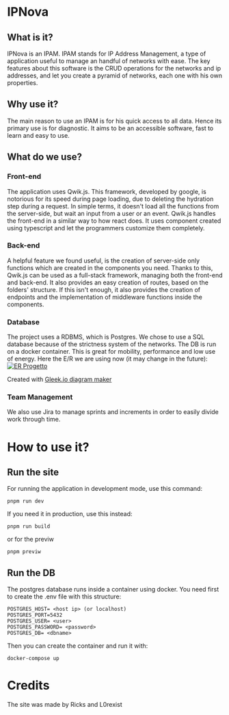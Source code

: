 # IPNova

## What is it?

IPNova is an IPAM.
IPAM stands for IP Address Management, a type of application useful to manage an handful of networks with ease.
The key features about this software is the CRUD operations for the networks and ip addresses, and let you create
a pyramid of networks, each one with his own properties.

## Why use it?

The main reason to use an IPAM is for his quick access to all data. Hence its primary use is for diagnostic.
It aims to be an accessible software, fast to learn and easy to use.

## What do we use?

### Front-end
The application uses Qwik.js. This framework, developed by google, is notorious for its speed during page loading,
due to deleting the hydration step during a request. In simple terms, it doesn't load all the functions from the server-side,
but wait an input from a user or an event.
Qwik.js handles the front-end in a similar way to how react does. It uses component created using typescript and
let the programmers customize them completely.

### Back-end
A helpful feature we found useful, is the creation of server-side only functions which are created in the components you need.
Thanks to this, Qwik.js can be used as a full-stack framework, managing both the front-end and back-end.
It also provides an easy creation of routes, based on the folders' structure. 
If this isn't enough, it also provides the creation of endpoints and the implementation of middleware functions inside the components.

### Database
The project uses a RDBMS, which is Postgres. We chose to use a SQL database because of the strictness system of the networks.
The DB is run on a docker container. This is great for mobility, performance and low use of energy.
Here the E/R we are using now (it may change in the future): 
<a href="https://app.gleek.io/diagrams/yI5le9oWea5QbPatlvAIKg" target="_blank">
    <img src="https://sketchertest.blob.core.windows.net/previewimages/yI5le9oWea5QbPatlvAIKg.png" alt="ER Progetto" title="ER Progetto" />
</a>
<p>Created with <a href="https://gleek.io">Gleek.io diagram maker </a></p>

### Team Management
We also use Jira to manage sprints and increments in order to easily divide work through time.

# How to use it?

## Run the site
For running the application in development mode, use this command:
```shell
pnpm run dev
```

If you need it in production, use this instead:
```shell
pnpm run build
```

or for the previw
```shell
pnpm previw
```

## Run the DB
The postgres database runs inside a container using docker.
You need first to create the .env file with this structure:
```env
POSTGRES_HOST= <host ip> (or localhost)
POSTGRES_PORT=5432
POSTGRES_USER= <user>
POSTGRES_PASSWORD= <password>
POSTGRES_DB= <dbname>
```
Then you can create the container and run it with:
```shell
docker-compose up
```

# Credits
The site was made by Ricks and L0rexist
